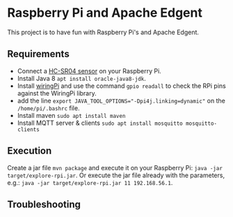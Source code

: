 # Raspberry Pi and Apache Edgent

This project is to have fun with Raspberry Pi's and Apache Edgent.


## Requirements

 - Connect a [HC-SR04 sensor](https://www.modmypi.com/blog/hc-sr04-ultrasonic-range-sensor-on-the-raspberry-pi) on your Raspberry Pi.
 - Install Java 8 `apt install oracle-java8-jdk`.
 - Install [wiringPi](http://wiringpi.com/download-and-install/) and use the command `gpio readall` to check the RPi pins against the WiringPi library.
 - add the line `export JAVA_TOOL_OPTIONS="-Dpi4j.linking=dynamic"` on the `/home/pi/.bashrc` file.
 - Install maven `sudo apt install maven`
 - Install MQTT server & clients `sudo apt install mosquitto mosquitto-clients`

## Execution

Create a jar file `mvn package` and execute it on your Raspberry Pi: `java -jar target/explore-rpi.jar`. Or execute the jar file already with the parameters, e.g.: `java -jar target/explore-rpi.jar 11 192.168.56.1`.

## Troubleshooting



